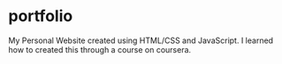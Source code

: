# portfolio  
My Personal Website created using HTML/CSS and JavaScript.
I learned how to created this through a course on coursera.
